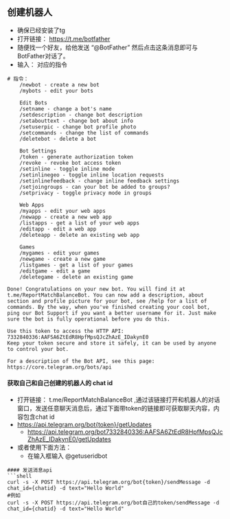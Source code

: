 ## 创建机器人

- 确保已经安装了tg
- 打开链接： https://t.me/botfather
- 随便找一个好友，给他发送 “@BotFather” 然后点击这条消息即可与BotFather对话了。
- 输入： 对应的指令

```shell
# 指令：
    /newbot - create a new bot
    /mybots - edit your bots
    
    Edit Bots
    /setname - change a bot's name
    /setdescription - change bot description
    /setabouttext - change bot about info
    /setuserpic - change bot profile photo
    /setcommands - change the list of commands
    /deletebot - delete a bot
    
    Bot Settings
    /token - generate authorization token
    /revoke - revoke bot access token
    /setinline - toggle inline mode
    /setinlinegeo - toggle inline location requests
    /setinlinefeedback - change inline feedback settings
    /setjoingroups - can your bot be added to groups?
    /setprivacy - toggle privacy mode in groups
    
    Web Apps
    /myapps - edit your web apps
    /newapp - create a new web app
    /listapps - get a list of your web apps
    /editapp - edit a web app
    /deleteapp - delete an existing web app
    
    Games
    /mygames - edit your games
    /newgame - create a new game
    /listgames - get a list of your games
    /editgame - edit a game
    /deletegame - delete an existing game
```

```shell
Done! Congratulations on your new bot. You will find it at t.me/ReportMatchBalanceBot. You can now add a description, about section and profile picture for your bot, see /help for a list of commands. By the way, when you've finished creating your cool bot, ping our Bot Support if you want a better username for it. Just make sure the bot is fully operational before you do this.

Use this token to access the HTTP API:
7332840336:AAFSA6ZtEdR8HpfMpsQJcZhAzE_IDakynE0
Keep your token secure and store it safely, it can be used by anyone to control your bot.

For a description of the Bot API, see this page: https://core.telegram.org/bots/api
```

#### 获取自己和自己创建的机器人的 chat id

- 打开链接： t.me/ReportMatchBalanceBot ,通过该链接打开和机器人的对话窗口，发送任意聊天消息后，通过下面带token的链接即可获取聊天内容，内容包含chat
  id
- https://api.telegram.org/bot{token}/getUpdates
    - https://api.telegram.org/bot7332840336:AAFSA6ZtEdR8HpfMpsQJcZhAzE_IDakynE0/getUpdates
- 或者使用下面方法：
    - 在输入框输入 @getuseridbot

```
#### 发送消息api
```shell
curl -s -X POST https://api.telegram.org/bot{token}/sendMessage -d chat_id={chatid} -d text="Hello World"
#例如
curl -s -X POST https://api.telegram.org/bot自己的token/sendMessage -d chat_id={chatid} -d text="Hello World"
```
